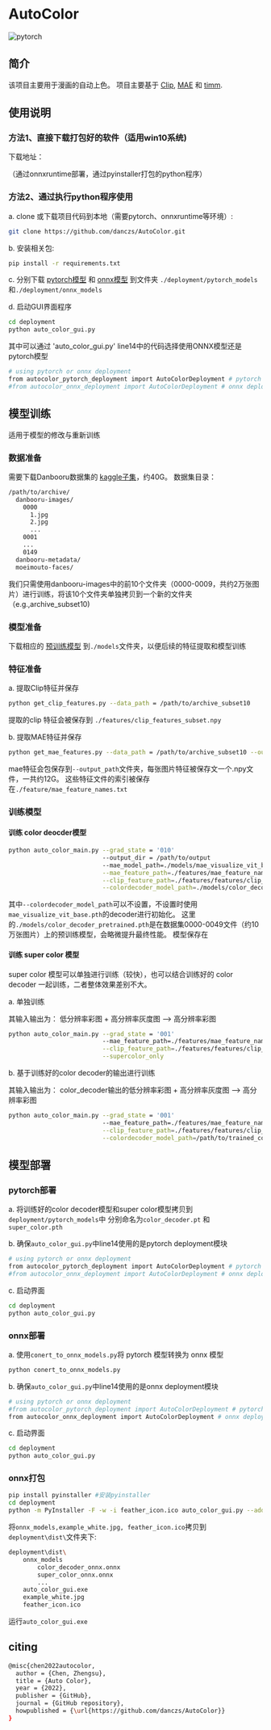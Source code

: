 # AutoColor
![pytorch](https://img.shields.io/badge/pytorch-v1.9.0-green.svg?style=plastic)

## 简介
该项目主要用于漫画的自动上色。 项目主要基于 [Clip](https://github.com/Lednik7/CLIP-ONNX), [MAE](https://github.com/facebookresearch/mae) 和 [timm](https://github.com/rwightman/pytorch-image-models).

## 使用说明
### 方法1、直接下载打包好的软件（适用win10系统)
下载地址：

（通过onnxruntime部署，通过pyinstaller打包的python程序）
### 方法2、通过执行python程序使用
a. clone 或下载项目代码到本地（需要pytorch、onnxruntime等环境）:
```bash
git clone https://github.com/danczs/AutoColor.git
```
b. 安装相关包:
```bash
pip install -r requirements.txt
```
c. 分别下载 [pytorch模型]() 和 [onnx模型]() 到文件夹 ```./deployment/pytorch_models```和```./deployment/onnx_models```

d. 启动GUI界面程序
```bash
cd deployment
python auto_color_gui.py
```
其中可以通过 'auto_color_gui.py' line14中的代码选择使用ONNX模型还是pytorch模型
```bash
# using pytorch or onnx deployment
from autocolor_pytorch_deployment import AutoColorDeployment # pytorch deployment
#from autocolor_onnx_deployment import AutoColorDeployment # onnx deployment
```
## 模型训练
适用于模型的修改与重新训练
### 数据准备
需要下载Danbooru数据集的 [kaggle子集](https://www.kaggle.com/datasets/mylesoneill/tagged-anime-illustrations/code)，约40G。
数据集目录：
```bash
/path/to/archive/
  danbooru-images/
    0000
      1.jpg
      2.jpg
      ...
    0001
    ...
    0149
  danbooru-metadata/
  moeimouto-faces/
```
我们只需使用danbooru-images中的前10个文件夹（0000-0009，共约2万张图片）进行训练，将该10个文件夹单独拷贝到一个新的文件夹（e.g.,archive_subset10)

### 模型准备
下载相应的 [预训练模型]() 到```./models```文件夹，以便后续的特征提取和模型训练

### 特征准备
a. 提取Clip特征并保存
```bash
python get_clip_features.py --data_path = /path/to/archive_subset10
```
提取的clip 特征会被保存到 ```./features/clip_features_subset.npy```

b. 提取MAE特征并保存
```bash
python get_mae_features.py --data_path = /path/to/archive_subset10 --output_path=/path/to/mae_features
```
mae特征会包保存到```--output_path```文件夹，每张图片特征被保存文一个.npy文件，一共约12G。
这些特征文件的索引被保存在```./feature/mae_feature_names.txt```

### 训练模型
#### 训练 color deocder模型
```bash
python auto_color_main.py --grad_state = '010'
                          --output_dir = /path/to/output
                          --mae_model_path=./models/mae_visualize_vit_base.pth \
                          --mae_feature_path=./features/mae_feature_names.txt \
                          --clip_feature_path=./features/features/clip_features_subset.npy \
                          --colordecoder_model_path=./models/color_decoder_pretrained.pth
```
其中```--colordecoder_model_path```可以不设置，不设置时使用```mae_visualize_vit_base.pth```的decoder进行初始化。
这里的```./models/color_decoder_pretrained.pth```是在数据集0000-0049文件（约10万张图片）上的预训练模型，会略微提升最终性能。
模型保存在
#### 训练 super color 模型
super color 模型可以单独进行训练（较快），也可以结合训练好的 color decoder 一起训练，二者整体效果差别不大。

a. 单独训练

其输入输出为： 低分辨率彩图 + 高分辨率灰度图 --> 高分辨率彩图
```bash
python auto_color_main.py --grad_state = '001'
                          --mae_feature_path=./features/mae_feature_names.txt \
                          --clip_feature_path=./features/features/clip_features_subset.npy \
                          --supercolor_only
```
b. 基于训练好的color decoder的输出进行训练

其输入输出为： color_decoder输出的低分辨率彩图 + 高分辨率灰度图 --> 高分辨率彩图
```bash
python auto_color_main.py --grad_state = '001'
                          --mae_feature_path=./features/mae_feature_names.txt \
                          --clip_feature_path=./features/features/clip_features_subset.npy \
                          --colordecoder_model_path=/path/to/trained_colordeocder_model.pth
```
## 模型部署
### pytorch部署
a. 将训练好的color decoder模型和super color模型拷贝到 ```deployment/pytorch_models```中
    分别命名为```color_decoder.pt``` 和```super_color.pth```

b. 确保```auto_color_gui.py```中line14使用的是pytorch deployment模块
```bash
# using pytorch or onnx deployment
from autocolor_pytorch_deployment import AutoColorDeployment # pytorch deployment
#from autocolor_onnx_deployment import AutoColorDeployment # onnx deployment
```
c. 启动界面
```bash
cd deployment
python auto_color_gui.py
```

### onnx部署
a. 使用```conert_to_onnx_models.py```将 pytorch 模型转换为 onnx 模型
```bash
python conert_to_onnx_models.py
```
b. 确保```auto_color_gui.py```中line14使用的是onnx deployment模块
```bash
# using pytorch or onnx deployment
#from autocolor_pytorch_deployment import AutoColorDeployment # pytorch deployment
from autocolor_onnx_deployment import AutoColorDeployment # onnx deployment
```
c. 启动界面
```bash
cd deployment
python auto_color_gui.py
```
### onnx打包
```bash
pip install pyinstaller #安装pyinstaller
cd deployment
python -m PyInstaller -F -w -i feather_icon.ico auto_color_gui.py --add-data "\\path\\to\\.conda\\envs\\your_env_name\\Lib\\site-packages\\onnxruntime\\capi\\*.dll;onnxruntime\\capi"
```
将```onnx_models,example_white.jpg, feather_icon.ico```拷贝到```deployment\dist\```文件夹下:
```bash
deployment\dist\
    onnx_models
        color_decoder_onnx.onnx
        super_color_onnx.onnx
        ...
    auto_color_gui.exe
    example_white.jpg
    feather_icon.ico
```
运行```auto_color_gui.exe```

## citing
```bash
@misc{chen2022autocolor,
  author = {Chen, Zhengsu},
  title = {Auto Color},
  year = {2022},
  publisher = {GitHub},
  journal = {GitHub repository},
  howpublished = {\url{https://github.com/danczs/AutoColor}}
}
```